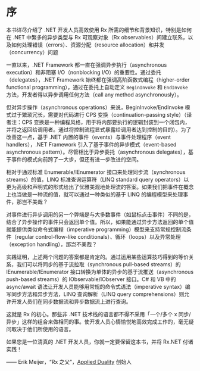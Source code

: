 # 序

本书详尽介绍了 .NET 开发人员高效使用 Rx 所需的细节和背景知识，特别是如何在 .NET 中繁多的异步类型与 Rx 可观察对象（Rx observables）间建立联系，以及如何处理错误（errors）、资源分配（resource allocation）和并发（concurrency）问题

一直以来，.NET Framework 都一直在强调异步执行（asynchronous execution）和非阻塞 I/O（nonblocking I/O）的重要性。通过委托（delegates），.NET Framework 始终都在强调高阶函数式编程（higher-order functional programming），通过在委托上自动定义 `BeginInvoke` 和 `EndInvoke` 方法，开发者得以异步调用任何方法（call any method asynchronously）。

但对异步操作（asynchronous operations）来说，BeginInvoke/EndInvoke 模式过于繁琐冗长，需要对代码进行 CPS 变换（continuation-passing style）（译者注：CPS 变换是一种编程风格，用于将内部要执行的逻辑封装到一个闭包内，并将之返回给调用者。通过将控制流程显式暴露给调用者达到控制的目的）。为了改善这一点，基于 .NET 内置的事件（events）与事件处理程序（event handlers），.NET Framework 引入了基于事件的异步模式（event-based asynchronous pattern）。尽管相比于异步委托（asynchronous delegates），基于事件的模式向前跨了一大步，但还有进一步改进的空间。

相对于通过标准 Enumerable/IEnumerator 接口来处理同步流（synchronous streams）的值，LINQ 标准查询运算符（LINQ standard query operators）以更为高级和声明式的形式给出了优雅美观地处理流的答案。如果我们把事件在概念上也当做是一种流的值，就可以通过一种类似的基于 LINQ 的编程模型来处理事件，那岂不美哉？

对事件进行异步调用的另一个弊端是与大多数事件（如鼠标点击事件）不同的是，结合了异步操作的事件只会返回单个值。所以，如果能通过异步方法返回的单个值就能提供类似命令式编程（imperative programming）模型来支持常规控制流条件（regular control-flow-like conditionals）、循环（loops）以及异常处理（exception handling），那岂不美哉？

实践证明，上述两个问题的答案都是肯定的。通过运用某些运算技巧得到的等价关系，我们可以将同步的基于流拉取（synchronous pull-based streams）的 IEnumerable/IEnumerator 接口转换为单体的异步的基于流推送（asynchronous push-based streams）的 IObservable/IObserver 接口。C# 和 VB 中的 async/await 语法让开发人员能够用常规的命令式语法（imperative syntax）编写同步方法和异步方法，LINQ 查询解析（LINQ query comprehensions）则允许开发人员们在同步数据流和异步数据流上进行查询。

这就是 Rx 的初心。那些非 .NET 技术栈的语言都不得不采用「一个/多个 x 同步/异步」这样的组合来做相同的事。使开发人员心情愉悦地高效完成工作的，毫无疑问取决于他们所使用的语言。

如果您是一位清真的 .NET 开发人员，你就一定要保留这本书，并将 Rx.NET 付诸实践！

—— Erik Meijer，“Rx 之父”，[Applied Duality](http://www.applied-duality.com/) 创始人
